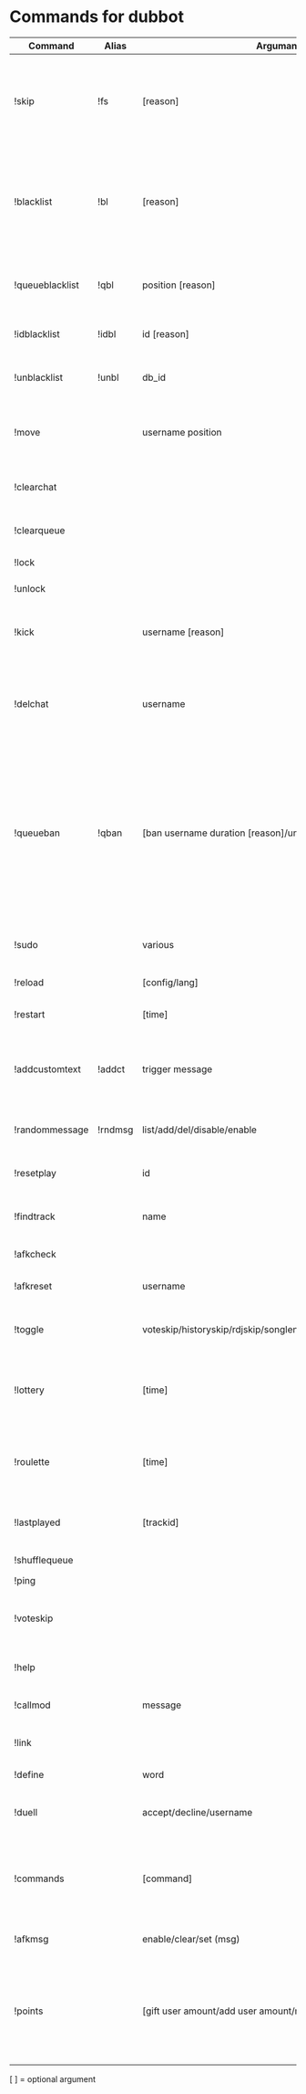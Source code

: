 # Commands for dubbot

|Command|Alias|Argumants|Role|Description|
|----|----|----|----|----|
|!skip|!fs|[reason]|VIP|Skips the current song and send reason when defined. Reasons can be defined in config.js|
|!blacklist|!bl|[reason]|Mod|Skips the current song and adds the song to the blacklist. Reason is optianal and can be any string|
|!queueblacklist|!qbl|position [reason]|Mod|Adds the track at the given position to the blacklist and removes it|
|!idblacklist|!idbl|id [reason]|Mod|Adds the given song to the blacklist|
|!unblacklist|!unbl|db_id|Mod|Removes the given song from the blacklist|
|!move| |username position|Mod|Moves the specified user to the specified position|
|!clearchat| | |Mod|Deletes last 512 messages sinc bot joined the room|
|!clearqueue| | |Mod|Locks and clears the queue|
|!lock| | |Mod|Locks the queue|
|!unlock| | |Mod|Unlocks the queue|
|!kick| |username [reason]|Mod|Kicks the given user, unsetting the role if necessary|
|!delchat| |username|Mod|Deletes all messages from specified user in the last 512 messages since bot joined|
|!queueban|!qban|[ban username duration [reason]/unban username]|User/Mod|Checks if you are banned from the queue when used without arguments. Bans or unbans a user from the queue (Use either 'permanent' or '(amount)(s/m/h/d/w/m)' as duration|
|!sudo| |various|Manager|Let the bot send your arguments in chat|
|!reload| |[config/lang]|Manager|Reloads config/langfile|
|!restart| |[time]|Manager|Restarts the bot (requires pm2)|
|!addcustomtext|!addct|trigger message|Manager|Adds a custom chat command which is triggers when .trigger is send in chat|
|!randommessage|!rndmsg|list/add/del/disable/enable|Manager|Edits random messages sent all 2-10 Minutes|
|!resetplay| |id|Mod|Resets the last play for the given song|
|!findtrack| |name|VIP|Searches the databse for the given songname|
|!afkcheck| | |VIP|Lists all afks in the community|
|!afkreset| |username|Mod|Resets AFK-time for the given user|
|!toggle| |voteskip/historyskip/rdjskip/songlength/afkremoval/queuecheck|Mod|Toggles corresponding setting until next restart.|
|!lottery| |[time]|Mod|Starts a lottery with the given time in minutes. Time defaults to 2 minutes|
|!roulette| |[time]|Mod|Starts a roulette with the given time in minutes. Time defaults to 2 minutes|
|!lastplayed| |[trackid]|VIP|Gives the time since the track was played the last time.|
|!shufflequeue| | |Mod|Shuffles the queue|
|!ping| | |ResidentDj|Pong!|
|!voteskip| | |ResidentDj|Votes for skip, only usable when to low mods in the room|
|!help| | |User|Mentions all mods in the room|
|!callmod| |message|User|Informs a mod to join the room|
|!link| | |User|Sends a link to the current song|
|!define| |word|User|Defines the given word|
|!duell| |accept/decline/username|User|Accepts a duell, declines a duell or starts one|
|!commands| |[command]|User|Lists unhidden commands and provides their description when used with argument|
|!afkmsg| |enable/clear/set (msg)|User|Enables/edits the afk-message|
|!points| |[gift user amount/add user amount/remove user amount]|User/Mod|Prints your current balance/gifts points to an user/gives points to an user/takes points from an user|


[  ] = optional argument
